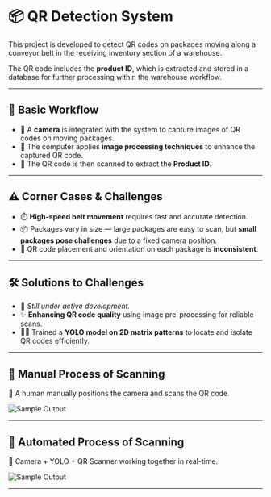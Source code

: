 # 📦 QR Detection System

This project is developed to detect QR codes on packages moving along a conveyor belt in the receiving inventory section of a warehouse. 

The QR code includes the **product ID**, which is extracted and stored in a database for further processing within the warehouse workflow.

---

## 🔁 Basic Workflow

- 🎥 A **camera** is integrated with the system to capture images of QR codes on moving packages.
- 🧠 The computer applies **image processing techniques** to enhance the captured QR code.
- 📇 The QR code is then scanned to extract the **Product ID**.

---

## ⚠️ Corner Cases & Challenges

- ⏱️ **High-speed belt movement** requires fast and accurate detection.
- 📦 Packages vary in size — large packages are easy to scan, but **small packages pose challenges** due to a fixed camera position.
- 🎯 QR code placement and orientation on each package is **inconsistent**.

---

## 🛠️ Solutions to Challenges

- 🧪 *Still under active development.*
- ✨ **Enhancing QR code quality** using image pre-processing for reliable scans.
- 🧍‍♂️ Trained a **YOLO model on 2D matrix patterns** to locate and isolate QR codes efficiently.

---

## 🧾 Manual Process of Scanning

📸 A human manually positions the camera and scans the QR code.

![Sample Output](demo_result.png)

---

## 🤖 Automated Process of Scanning

🚀 Camera + YOLO + QR Scanner working together in real-time.

![Sample Output](demo_result.png)

---
